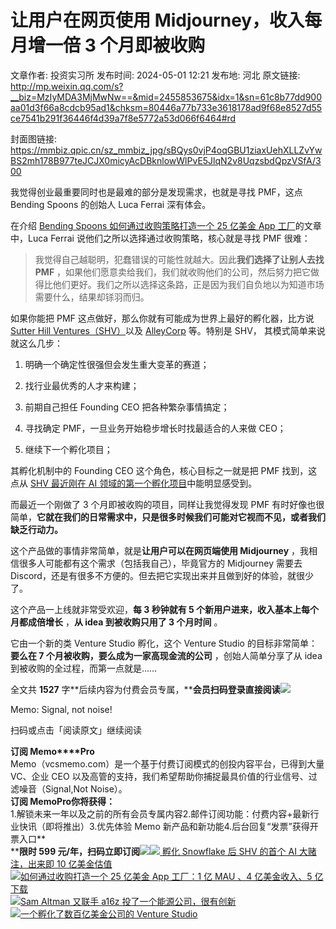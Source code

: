 # 让用户在网页使用 Midjourney，收入每月增一倍 3 个月即被收购

文章作者: 投资实习所
发布时间: 2024-05-01 12:21
发布地: 河北
原文链接: http://mp.weixin.qq.com/s?__biz=MzIyMDA3MjMwNw==&mid=2455853675&idx=1&sn=61c8b77dd900aa01d3f66a8cdcb95ad1&chksm=80446a77b733e3618178ad9f68e8527d55ce7541b291f36446f4d39a7f8e5772a53d066f6464#rd

封面图链接: https://mmbiz.qpic.cn/sz_mmbiz_jpg/sBQys0vjP4oqGBU1ziaxUehXLLZvYwBS2mh178B977teJCJX0micyAcDBknlowWlPvE5JlqN2v8UqzsbdQpzVSfA/300

我觉得创业最重要同时也是最难的部分是发现需求，也就是寻找 PMF，这点 Bending Spoons 的创始人 Luca Ferrai 深有体会。

在介绍 [Bending Spoons 如何通过收购策略打造一个 25 亿美金 App
工厂](http://mp.weixin.qq.com/s?__biz=MzIyMDA3MjMwNw==&mid=2455853230&idx=1&sn=b854ef4209e66d28bdee5b89f5a86141&chksm=804468b2b733e1a4402edfa0d42f3ddee34d1aaf0d3f2c2efff24b387e66b13abe2c9713fb86&scene=21#wechat_redirect)的文章中，Luca
Ferrai 说他们之所以选择通过收购策略，核心就是寻找 PMF 很难：

> 我觉得自己越聪明，犯蠢错误的可能性就越大。因此**我们选择了让别人去找 PMF**
> ，如果他们愿意卖给我们，我们就收购他们的公司，然后努力把它做得比他们更好。我们之所以选择这条路，正是因为我们自负地以为知道市场需要什么，结果却铩羽而归。

如果你能把 PMF 这点做好，那么你就有可能成为世界上最好的孵化器，比方说 [Sutter Hill
Ventures（SHV）](http://mp.weixin.qq.com/s?__biz=MzIyMDA3MjMwNw==&mid=2455848894&idx=1&sn=4b02f1a2ab62c57ff8ee96285c04b720&chksm=804477a2b733feb4400a036fd2bfbc07faf77d7cc766cec963b920b4ee708a7122bd70b3744a&scene=21#wechat_redirect)以及
[AlleyCorp](http://mp.weixin.qq.com/s?__biz=MzIyMDA3MjMwNw==&mid=2455852896&idx=1&sn=4153cb1e09ca04e311c076d8bf829361&chksm=8044677cb733ee6acab98d893b0b7635c4c8a4554b82340a1f268d7e23b63b374cb676f9b8da&scene=21#wechat_redirect)
等。特别是 SHV， 其模式简单来说就这么几步：

  1. 明确一个确定性很强但会发生重大变革的赛道；

  2. 找行业最优秀的人才来构建；

  3. 前期自己担任 Founding CEO 把各种繁杂事情搞定；

  4. 寻找确定 PMF，一旦业务开始稳步增长时找最适合的人来做 CEO；

  5. 继续下一个孵化项目；

其孵化机制中的 Founding CEO 这个角色，核心目标之一就是把 PMF 找到，这点从 [SHV 最近刚在 AI
领域的第一个孵化项目](http://mp.weixin.qq.com/s?__biz=MzIyMDA3MjMwNw==&mid=2455853609&idx=1&sn=06f3e6a375c914d259ec0a1ff52c53e7&chksm=80446a35b733e323a365f55e0e9db26ee81ce2c0e76cce8e92fcfd4ccc12b781f235f9069bb5&scene=21#wechat_redirect)中能明显感受到。

而最近一个刚做了 3 个月即被收购的项目，同样让我觉得发现 PMF
有时好像也很简单，**它就在我们的日常需求中，只是很多时候我们可能对它视而不见，或者我们缺乏行动力。**

这个产品做的事情非常简单，就是**让用户可以在网页端使用 Midjourney** ，我相信很多人可能都有这个需求（包括我自己），毕竟官方的
Midjourney 需要去 Discord，还是有很多不方便的。但去把它实现出来并且做到好的体验，就很少了。

这个产品一上线就非常受欢迎，**每 3 秒钟就有 5 个新用户进来，收入基本上每个月都成倍增长** ，**从 idea 到被收购只用了 3 个月时间** 。

它由一个新的类 Venture Studio 孵化，这个 Venture Studio 的目标非常简单：**要么在 7
个月被收购，要么成为一家高现金流的公司** ，创始人简单分享了从 idea 到被收购的全过程，而第一点就是……

全文共 **1527**
字**后续内容为付费会员专属，****会员扫码登录直接阅读**![](https://mmbiz.qpic.cn/sz_mmbiz_png/sBQys0vjP4oqGBU1ziaxUehXLLZvYwBS2XhmbuOruDjK5DGqgl156vGibkJ3xp4PjDs9cQibIWmhMSGE9sKrDIlzQ/640?wx_fmt=png&from=appmsg)  

Memo: Signal, not noise!

扫码或点击「阅读原文」继续阅读

**订阅 Memo****Pro**  
Memo（vcsmemo.com）是一个基于付费订阅模式的创投内容平台，已得到大量 VC、企业 CEO
以及高管的支持，我们希望帮助你捕捉最具价值的行业信号、过滤噪音（Signal,Not Noise）。  
**订阅 Memo****Pro****你将获得：**  
1.解锁未来一年以及之前的所有会员专属内容2.邮件订阅功能：付费内容+最新行业快讯（即将推出）3.优先体验 Memo
新产品和新功能4.后台回复“发票”获得开票入口**  
****限时 599
元/年，扫码立即订阅**![](https://mmbiz.qpic.cn/mmbiz_png/mrJibAziaMQhQGoNHniac6wGOyRe172dlS0HCYicyjiaCTtly2pULIz6YPNsXeRjoQFSuDYezsia4ibhbAc1X3GKtVRyw/640?wx_fmt=png&wxfrom=5&wx_lazy=1&wx_co=1)[![](https://mmbiz.qpic.cn/sz_mmbiz_jpg/sBQys0vjP4r3yuDQWQWxJUpocSgGc74hSwlaW3yIs9evLmBBsUtGV7z3FY8EnxH1MMhia3mf2J1fXDHPpueC49w/640?wx_fmt=jpeg)
孵化 Snowflake 后 SHV 的首个 AI 大赌注，出来即 10
亿美金估值](https://mp.weixin.qq.com/s?__biz=MzIyMDA3MjMwNw==&mid=2455853609&idx=1&sn=06f3e6a375c914d259ec0a1ff52c53e7&chksm=80446a35b733e323a365f55e0e9db26ee81ce2c0e76cce8e92fcfd4ccc12b781f235f9069bb5&scene=21#wechat_redirect)  
[![](https://mmbiz.qpic.cn/sz_mmbiz_jpg/sBQys0vjP4oxxEEMYNNxicgBr1iaRhEYjfcGt6yjUNOXP4iahG5aNxFjTfO5vjEyC8Qica2LbMcmE305QibnxvGs88Q/640?wx_fmt=jpeg)如何通过收购打造一个
25 亿美金 App 工厂：1 亿 MAU 、4 亿美金收入、5
亿下载](https://mp.weixin.qq.com/s?__biz=MzIyMDA3MjMwNw==&mid=2455853230&idx=1&sn=b854ef4209e66d28bdee5b89f5a86141&chksm=804468b2b733e1a4402edfa0d42f3ddee34d1aaf0d3f2c2efff24b387e66b13abe2c9713fb86&scene=21#wechat_redirect)  
[![](https://mmbiz.qpic.cn/sz_mmbiz_jpg/sBQys0vjP4qGzJjhfxfdKoHbP4Oic1oOIvicibGwjBia5sRtCSiaTXJb6XJiaAIlanrSQvmM9ZF4kDOvAKiabjiaKGJ9EA/640?wx_fmt=jpeg)Sam
Altman 又联手 a16z
投了一个能源公司，很有创新](https://mp.weixin.qq.com/s?__biz=MzIyMDA3MjMwNw==&mid=2455853562&idx=1&sn=cea6868a41e647629969d928d6f47d2a&chksm=804469e6b733e0f0642b63503c756c791d6754a2684614fe93fe322e9afd8e8335e711ceb1b9&scene=21#wechat_redirect)  
[![](https://mmbiz.qpic.cn/sz_mmbiz_jpg/sBQys0vjP4qNY767QNCqjxiaJOVlIPrWXY2CYiarvPuLwcLeegFYUxRdEs1YSBx8h1TNia6DdNUicGhw8YVfFkjiaEg/640?wx_fmt=jpeg)一个孵化了数百亿美金公司的
Venture
Studio](https://mp.weixin.qq.com/s?__biz=MzIyMDA3MjMwNw==&mid=2455852896&idx=1&sn=4153cb1e09ca04e311c076d8bf829361&chksm=8044677cb733ee6acab98d893b0b7635c4c8a4554b82340a1f268d7e23b63b374cb676f9b8da&scene=21#wechat_redirect)  

